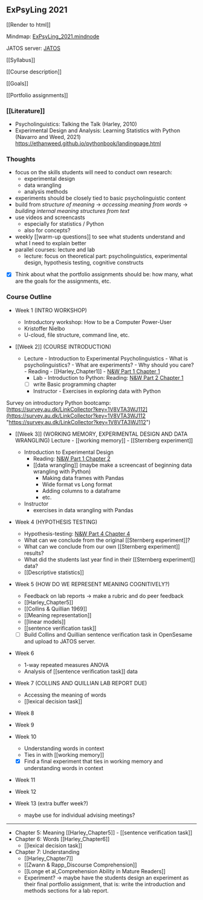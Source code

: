 ## ExPsyLing 2021

[[Render to html]]

Mindmap: [ExPsyLing_2021.mindnode](hook://file/y8RRbeQck?p=VzZMMzlVWUw2Wn5jb21+bWluZG5vZGV+TWluZE5vZGUvRG9jdW1lbnRz&n=ExPsyLing_2021.mindnode)

JATOS server: [JATOS](https://broca.cc.au.dk/jatos/login)

[[Syllabus]]

[[Course description]]

[[Goals]]

[[Portfolio assignments]]

### [[Literature]]
- Psycholinguistics: Talking the Talk (Harley, 2010) 
- Experimental Design and Analysis: Learning Statistics with Python (Navarro and Weed, 2021) https://ethanweed.github.io/pythonbook/landingpage.html

### Thoughts
- focus on the skills students will need to conduct own research: 
	- experimental design
	- data wrangling
	- analysis methods
- experiments should be closely tied to basic psycholinguistic content
- build from *structure of meaning* -> *accessing meaning from words* -> *building internal meaning structures from text*
- use videos and screencasts
	- especially for statistics / Python
	- also for concepts?
- weekly [[warm-up questions]] to see what students understand and what I need to explain better
- parallel courses: lecture and lab
	- lecture: focus on theoretical part: psycholinguistics, experimental design, hypothesis testing, cognitive constructs

- [x] Think about what the portfolio assignments should be: how many, what are the goals for the assignments, etc.

### Course Outline
- Week 1 (INTRO WORKSHOP)
	- Introductory workshop: How to be a Computer Power-User
	- Kristoffer Nielbo
	- U-cloud, file structure, command line, etc.

- [[Week 2]] (COURSE INTRODUCTION)
	- Lecture
			- Introduction to Experimental Psycholinguistics
				- What is psycholinguistics?
				- What are experiments?
				- Why should you care?
			- Reading
				- [[Harley_Chapter1]]
				- [N&W Part 1 Chapter 1](https://ethanweed.github.io/pythonbook/01.01-intro.html)
		- Lab
				- Introduction to Python: Reading: [N&W Part 2 Chapter 1](https://ethanweed.github.io/pythonbook/02.01-getting_started_with_python.html)
		- [ ] write Basic programming chapter
		- Instructor
				- Exercises in exploring data with Python


Survey on introductory Python bootcamp: [https://survey.au.dk/LinkCollector?key=1V8VTA3WJ112](https://survey.au.dk/LinkCollector?key=1V8VTA3WJ112 "https://survey.au.dk/LinkCollector?key=1V8VTA3WJ112")

- [[Week 3]] (WORKING MEMORY, EXPERIMENTAL DESIGN AND DATA WRANGLING)
	Lecture
		- [[working memory]]
		- [[Sternberg experiment]]
	- Introduction to Experimental Design
		- Reading: [N&W Part 1 Chapter 2](https://ethanweed.github.io/pythonbook/01.02-studydesign.html?highlight=experimental)
		- [[data wrangling]] (maybe make a screencast of beginning data wrangling with Python)
			- Making data frames with Pandas
			- Wide format vs Long format
			- Adding columns to a dataframe
			- etc.
	- Instructor
		- exercises in data wrangling with Pandas 

- Week 4 (HYPOTHESIS TESTING) 
	- Hypothesis-testing: [N&W Part 4 Chapter 4](https://ethanweed.github.io/pythonbook/04.04-hypothesis-testing.html#hypothesis-testing)
	- What can we conclude from the original [[Sternberg experiment]]?
	- What can we conclude from our own [[Sternberg experiment]] results?
	- What did the students last year find in their [[Sternberg experiment]] data?
	- [[Descriptive statistics]]

- Week 5 (HOW DO WE REPRESENT MEANING COGNITIVELY?)
	- Feedback on lab reports -> make a rubric and do peer feedback
	- [[Harley_Chapter5]]
	- [[Collins & Quillian 1969]]
	- [[Meaning representation]]
	- [[linear models]]
	- [[sentence verification task]]
	- [ ] Build Collins and Quillian sentence verification task in OpenSesame and upload to JATOS server.

- Week 6 
	- 1-way repeated measures ANOVA
	- Analysis of [[sentence verification task]] data

- Week 7 (COLLINS AND QUILLIAN LAB REPORT DUE)
	- Accessing the meaning of words
	- [[lexical decision task]]


- Week 8

- Week 9

- Week 10
	- Understanding words in context
	- Ties in with [[working memory]]
	- [x] Find a final experiment that ties in working memory and understanding words in context 
- Week 11

- Week 12

- Week 13 (extra buffer week?)
	- maybe use for individual advising meetings?


---------------------------------------- 


- Chapter 5: Meaning [[Harley_Chapter5]]
		- [[sentence verification task]] 
- Chapter 6: Words [[Harley_Chapter6]]
	- [[lexical decision task]]
- Chapter 7: Understanding 
	- [[Harley_Chapter7]]
	-  [[Zwann & Rapp_Discourse Comprehension]]
	-  [[Longe et al_Comprehension Ability in Mature Readers]]
	- Experiment? -> maybe have the students design an experiment as their final portfolio assignment, that is: write the introduction and methods sections for a lab report.



